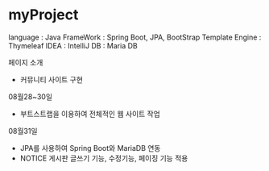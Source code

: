 # myProject
language : Java
FrameWork : Spring Boot, JPA, BootStrap
Template Engine : Thymeleaf
IDEA : IntelliJ
DB : Maria DB

페이지 소개
- 커뮤니티 사이트 구현

08월28~30일
- 부트스트랩을 이용하여 전체적인 웹 사이트 작업

08월31일
- JPA를 사용하여 Spring Boot와 MariaDB 연동 
- NOTICE 게시판 글쓰기 기능, 수정기능, 페이징 기능 적용

